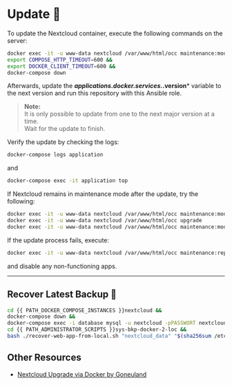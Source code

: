 # Update 🔄

To update the Nextcloud container, execute the following commands on the server:
```bash
docker exec -it -u www-data nextcloud /var/www/html/occ maintenance:mode --on &&
export COMPOSE_HTTP_TIMEOUT=600 &&
export DOCKER_CLIENT_TIMEOUT=600 &&
docker-compose down
```

Afterwards, update the ***applications.docker.services.*.version*** variable to the next version and run this repository with this Ansible role.

> **Note:**  
> It is only possible to update from one to the next major version at a time.  
> Wait for the update to finish.

Verify the update by checking the logs:
```bash
docker-compose logs application
```
and
```bash
docker-compose exec -it application top
```

If Nextcloud remains in maintenance mode after the update, try the following:
```bash
docker exec -it -u www-data nextcloud /var/www/html/occ maintenance:mode --on
docker exec -it -u www-data nextcloud /var/www/html/occ upgrade
docker exec -it -u www-data nextcloud /var/www/html/occ maintenance:mode --off
```

If the update process fails, execute:
```bash
docker exec -it -u www-data nextcloud /var/www/html/occ maintenance:repair --include-expensive
```
and disable any non-functioning apps.

---

## Recover Latest Backup 💾

```bash
cd {{ PATH_DOCKER_COMPOSE_INSTANCES }}nextcloud &&
docker-compose down &&
docker-compose exec -i database mysql -u nextcloud -pPASSWORT nextcloud < "/Backups/$(sha256sum /etc/machine-id | head -c 64)/sys-bkp-docker-2-loc/latest/nextcloud_database/sql/backup.sql" &&
cd {{ PATH_ADMINISTRATOR_SCRIPTS }}sys-bkp-docker-2-loc &&
bash ./recover-web-app-from-local.sh "nextcloud_data" "$(sha256sum /etc/machine-id | head -c 64)"
```

## Other Resources

- [Nextcloud Upgrade via Docker by Goneuland](https://goneuland.de/nextcloud-upgrade-auf-neue-versionen-mittels-docker/)